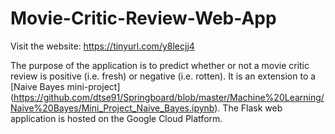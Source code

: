 # Movie-Critic-Review-Web-App

Visit the website:
https://tinyurl.com/y8lecjj4

The purpose of the application is to predict whether or not a movie critic review is positive (i.e. fresh) or negative (i.e. rotten). It is an extension to a [Naive Bayes mini-project] (https://github.com/dtse91/Springboard/blob/master/Machine%20Learning/Naive%20Bayes/Mini_Project_Naive_Bayes.ipynb). The Flask web application is hosted on the Google Cloud Platform. 

